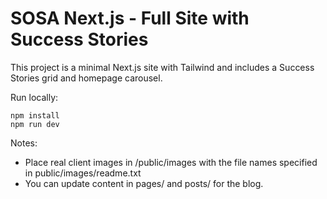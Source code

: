 # SOSA Next.js - Full Site with Success Stories

This project is a minimal Next.js site with Tailwind and includes a Success Stories grid and homepage carousel.

Run locally:

```
npm install
npm run dev
```

Notes:
- Place real client images in /public/images with the file names specified in public/images/readme.txt
- You can update content in pages/ and posts/ for the blog.
